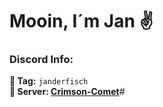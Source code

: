 # Mooin, I´m Jan ✌️

### Discord Info:

**🫥 Tag:** `janderfisch` </br>
**🤙 Server: [Crimson-Comet](https://discord.gg/XdH7mssdbv)**#
